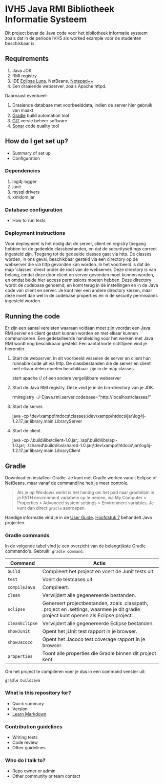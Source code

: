 # IVH5 Java RMI Bibliotheek Informatie Systeem #

Dit project bevat de Java code voor het bibliotheek informatie systeem zoals dat in de periode IVH5 als worked example voor de studenten beschikbaar is.

## Requirements ##
1. Java JDK
2. RMI registry
3. IDE [Eclipse Luna](http://www.eclipse.org/), NetBeans, [Notepad++](http://www.notepad-plus-plus.org/)
4. Een draaiende webserver, zoals Apache httpd.

Daarnaast eventueel:

1. Draaiende database met voorbeelddata, indien de server hier gebruik van maakt
2. [Gradle](http://www.gradle.org/) build automation tool 
3. [GIT](http://www.git-scm.com/) versie beheer software
4. [Sonar](http://www.sonar.com/) code quality tool

## How do I get set up? ##

* Summary of set up
* Configuration
### Dependencies ###
1. log4j logger
2. junit
3. mysql drivers
4. xmldom jar
### Database configuration ###
* How to run tests
### Deployment instructions ###
Voor deployment is het nodig dat de server, client en registry toegang hebben tot de gedeelde classbestanden, en dat de securitysettings correct ingesteld zijn. Toegang tot de gedeelde classes gaat via http. De classes worden, in ons geval, beschikbaar gesteld via een  directory op de webserver die via http gevonden kan worden. In het voorbeeld is dat de map 'classes' direct onder de root van de webserver. Deze directory is van belang, omdat deze door client en server gevonden moet kunnen worden, en omdat beide hier access permissions moeten hebben. Deze directory wordt de codebase genoemd, en komt terug in de instellingen en in de Java code van client en server. Je kunt hier een andere directory kiezen, maar deze moet dan wel in de codebase properties en in de security permissions ingesteld worden.

## Running the code ##
Er zijn een aantal vereisten waaraan voldaan moet zijn voordat een Java RMI server en client gestart kunnen worden en met elkaar kunnen communiceren. Een gedetailleerde handleiding voor het werken met Java RMI wordt nog beschikbaar gesteld. Een aantal korte richtlijnen vind je hieronder.

1. Start de webserver. In dit voorbeeld wisselen de server en client hun runnable code uit via http. De classbestanden die de server en client met elkaar delen moeten beschikbaar zijn in de map classes.

	start apache	// of een andere vergelijkbare webserver

2. Start de Java RMI registry. Deze vind je in de bin-directory van je JDK.

	rmiregistry -J-Djava.rmi.server.codebase="http://localhost/classes/"

3. Start de server.

	java -cp \dev\xampp\htdocs\classes;\dev\xampp\htdocs\jar\log4j-1.2.17.jar library.main.LibraryServer

4. Start de client.

	java -cp .\build\libs\client-1.0.jar;..\api\build\libs\api-1.0.jar;..\shared\build\libs\shared-1.0.jar;\dev\xampp\htdocs\jar\log4j-1.2.17.jar library.main.LibraryClient

## Gradle ##
Download en installeer Gradle. Je kunt met Gradle werken vanuit Eclipse of NetBeans, maar vanaf de commandline heb je meer controle. 

> Als je op Windows werkt is het handig om het pad naar gradle\bin in je PATH environment 
> variabele op te nemen, via
> My Computer > Properties > Advanced system settings > Environment variables. 
> Je kunt dan direct `gradle` aanroepen.

Handige informatie vind je in de [User Guide](http://www.gradle.org/docs/current/userguide/userguide.html). [Hoofdstuk 7](http://www.gradle.org/docs/current/userguide/tutorial_java_projects.html) behandelt Java projecten.

### Gradle commands ###
In de volgende tabel vind je een overzicht van de belangrijkste Gradle commando's. Gebruik: `gradle command`. 

| Command | Actie                    |
| ------------- | ------------------------------ |
| `build`      | Compileert het project en voert de Junit tests uit.   |
| `test`   | Voert de testcases uit.     |
| `compileJava` | Compileert. |
| `clean` | Verwijdert alle gegenereerde bestanden. |
| `eclipse` | Genereert projectbestanden, zoals .classpath, .project en .settings\, waarmee je dit gradle project kunt openen als Eclipse project. |
| `cleanEclipse` | Verwijdert alle gegenereerde Eclipse bestanden. |
| `showJunit` | Opent het jUnit test rapport in je browser. |
| `showJacoco` | Opent het Jacoco test coverage rapport in je browser. |
| `properties` | Toont alle properties die Gradle binnen dit project kent. |

Om het project te compileren voer je dus in een command venster uit:

	gradle buildJava

### What is this repository for? ###

* Quick summary
* Version
* [Learn Markdown](https://bitbucket.org/tutorials/markdowndemo)


### Contribution guidelines ###

* Writing tests
* Code review
* Other guidelines

### Who do I talk to? ###

* Repo owner or admin
* Other community or team contact